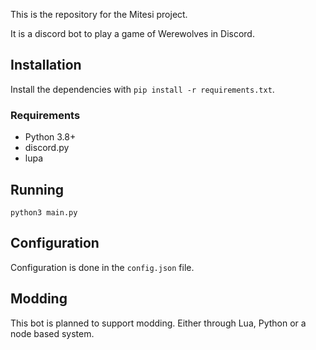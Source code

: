 This is the repository for the Mitesi project.

It is a discord bot to play a game of Werewolves in Discord.

## Installation

Install the dependencies with `pip install -r requirements.txt`.

### Requirements

* Python 3.8+
* discord.py
* lupa

## Running

`python3 main.py`

## Configuration

Configuration is done in the `config.json` file.

## Modding

This bot is planned to support modding.
Either through Lua, Python or a node based system.

